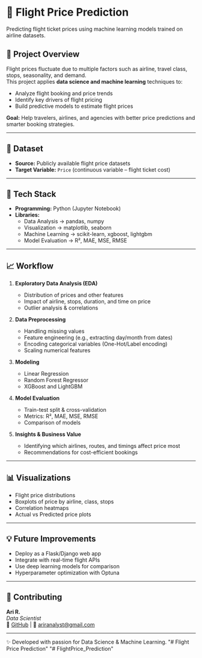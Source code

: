 # 🛫 Flight Price Prediction

Predicting flight ticket prices using machine learning models trained on airline datasets.

## 🚀 Project Overview

Flight prices fluctuate due to multiple factors such as airline, travel class, stops, seasonality, and demand.  
This project applies **data science and machine learning** techniques to:

- Analyze flight booking and price trends  
- Identify key drivers of flight pricing  
- Build predictive models to estimate flight prices  

**Goal:** Help travelers, airlines, and agencies with better price predictions and smarter booking strategies.

---

## 📂 Dataset

- **Source:** Publicly available flight price datasets 
- **Target Variable:** `Price` (continuous variable – flight ticket cost)  

---

## 🔧 Tech Stack

- **Programming:** Python (Jupyter Notebook)  
- **Libraries:**  
  - Data Analysis → pandas, numpy  
  - Visualization → matplotlib, seaborn  
  - Machine Learning → scikit-learn, xgboost, lightgbm  
  - Model Evaluation → R², MAE, MSE, RMSE  

---

## 📈 Workflow

1. **Exploratory Data Analysis (EDA)**  
   - Distribution of prices and other features  
   - Impact of airline, stops, duration, and time on price  
   - Outlier analysis & correlations  

2. **Data Preprocessing**  
   - Handling missing values  
   - Feature engineering (e.g., extracting day/month from dates)  
   - Encoding categorical variables (One-Hot/Label encoding)  
   - Scaling numerical features  

3. **Modeling**  
   - Linear Regression  
   - Random Forest Regressor  
   - XGBoost and LightGBM

4. **Model Evaluation**  
   - Train-test split & cross-validation  
   - Metrics: R², MAE, MSE, RMSE  
   - Comparison of models  

5. **Insights & Business Value**  
   - Identifying which airlines, routes, and timings affect price most  
   - Recommendations for cost-efficient bookings  

---

## 📊 Visualizations

- Flight price distributions
- Boxplots of price by airline, class, stops
- Correlation heatmaps 
- Actual vs Predicted price plots

---

## 💡 Future Improvements

- Deploy as a Flask/Django web app
- Integrate with real-time flight APIs
- Use deep learning models for comparison
- Hyperparameter optimization with Optuna

---

## 🤝 Contributing

**Ari R.**  
_Data Scientist_  
🔗 [GitHub](https://github.com/ari-r-1) | 📧 ariranalyst@gmail.com

---

✨ Developed with passion for Data Science & Machine Learning.
"# Flight Price Prediction" 
"# FlightPrice_Prediction" 
